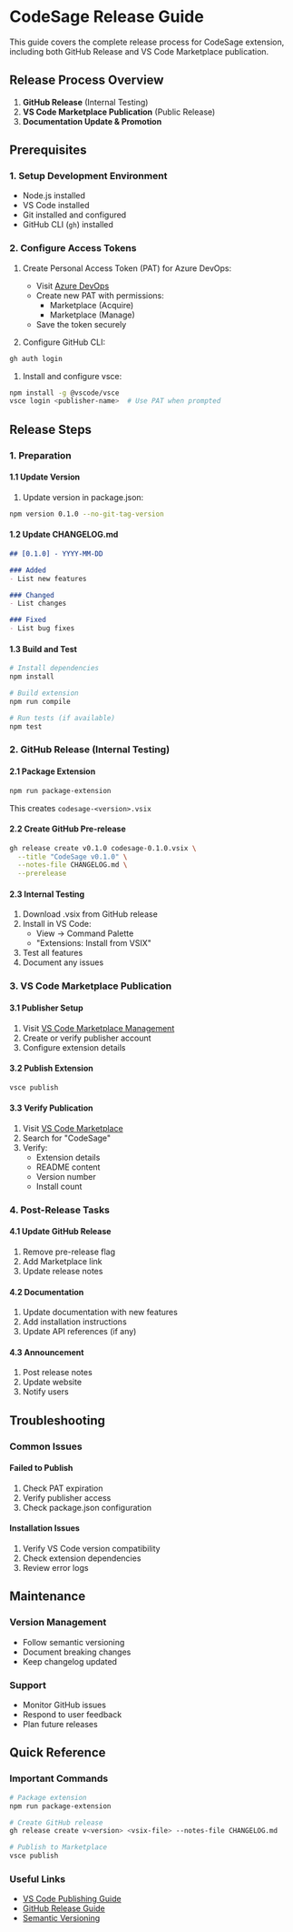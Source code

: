# CodeSage Release Guide

This guide covers the complete release process for CodeSage extension, including both GitHub Release and VS Code Marketplace publication.

## Release Process Overview

1. **GitHub Release** (Internal Testing)
2. **VS Code Marketplace Publication** (Public Release)
3. **Documentation Update & Promotion**

## Prerequisites

### 1. Setup Development Environment

- Node.js installed
- VS Code installed
- Git installed and configured
- GitHub CLI (`gh`) installed

### 2. Configure Access Tokens

1. Create Personal Access Token (PAT) for Azure DevOps:
   - Visit [Azure DevOps](https://dev.azure.com/)
   - Create new PAT with permissions:
     - Marketplace (Acquire)
     - Marketplace (Manage)
   - Save the token securely

1. Configure GitHub CLI:

```bash
gh auth login
```

1. Install and configure vsce:

```bash
npm install -g @vscode/vsce
vsce login <publisher-name>  # Use PAT when prompted
```

## Release Steps

### 1. Preparation

#### 1.1 Update Version

1. Update version in package.json:

```bash
npm version 0.1.0 --no-git-tag-version
```

#### 1.2 Update CHANGELOG.md

```markdown
## [0.1.0] - YYYY-MM-DD

### Added
- List new features

### Changed
- List changes

### Fixed
- List bug fixes
```

#### 1.3 Build and Test

```bash
# Install dependencies
npm install

# Build extension
npm run compile

# Run tests (if available)
npm test
```

### 2. GitHub Release (Internal Testing)

#### 2.1 Package Extension

```bash
npm run package-extension
```

This creates `codesage-<version>.vsix`

#### 2.2 Create GitHub Pre-release

```bash
gh release create v0.1.0 codesage-0.1.0.vsix \
  --title "CodeSage v0.1.0" \
  --notes-file CHANGELOG.md \
  --prerelease
```

#### 2.3 Internal Testing

1. Download .vsix from GitHub release
2. Install in VS Code:
   - View -> Command Palette
   - "Extensions: Install from VSIX"
3. Test all features
4. Document any issues

### 3. VS Code Marketplace Publication

#### 3.1 Publisher Setup

1. Visit [VS Code Marketplace Management](https://marketplace.visualstudio.com/manage)
2. Create or verify publisher account
3. Configure extension details

#### 3.2 Publish Extension

```bash
vsce publish
```

#### 3.3 Verify Publication

1. Visit [VS Code Marketplace](https://marketplace.visualstudio.com/)
2. Search for "CodeSage"
3. Verify:
   - Extension details
   - README content
   - Version number
   - Install count

### 4. Post-Release Tasks

#### 4.1 Update GitHub Release

1. Remove pre-release flag
2. Add Marketplace link
3. Update release notes

#### 4.2 Documentation

1. Update documentation with new features
2. Add installation instructions
3. Update API references (if any)

#### 4.3 Announcement

1. Post release notes
2. Update website
3. Notify users

## Troubleshooting

### Common Issues

#### Failed to Publish

1. Check PAT expiration
2. Verify publisher access
3. Check package.json configuration

#### Installation Issues

1. Verify VS Code version compatibility
2. Check extension dependencies
3. Review error logs

## Maintenance

### Version Management

- Follow semantic versioning
- Document breaking changes
- Keep changelog updated

### Support

- Monitor GitHub issues
- Respond to user feedback
- Plan future releases

## Quick Reference

### Important Commands

```bash
# Package extension
npm run package-extension

# Create GitHub release
gh release create v<version> <vsix-file> --notes-file CHANGELOG.md

# Publish to Marketplace
vsce publish
```

### Useful Links

- [VS Code Publishing Guide](https://code.visualstudio.com/api/working-with-extensions/publishing-extension)
- [GitHub Release Guide](https://docs.github.com/en/repositories/releasing-projects-on-github/managing-releases-in-a-repository)
- [Semantic Versioning](https://semver.org/)
